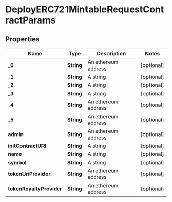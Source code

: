 

# DeployERC721MintableRequestContractParams

## Properties

Name | Type | Description | Notes
------------ | ------------- | ------------- | -------------
**_0** | **String** | An ethereum address |  [optional]
**_1** | **String** | A string |  [optional]
**_2** | **String** | A string |  [optional]
**_3** | **String** | A string |  [optional]
**_4** | **String** | An ethereum address |  [optional]
**_5** | **String** | An ethereum address |  [optional]
**admin** | **String** | An ethereum address |  [optional]
**initContractURI** | **String** | A string |  [optional]
**name** | **String** | A string |  [optional]
**symbol** | **String** | A string |  [optional]
**tokenUriProvider** | **String** | An ethereum address |  [optional]
**tokenRoyaltyProvider** | **String** | An ethereum address |  [optional]




